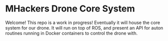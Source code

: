 # MHackers Drone Core System

Welcome!
This repo is a work in progress!
Eventually it will house the core system for our drone.
It will run on top of ROS, and present an API for auton routines running in Docker containers to control the drone with.
